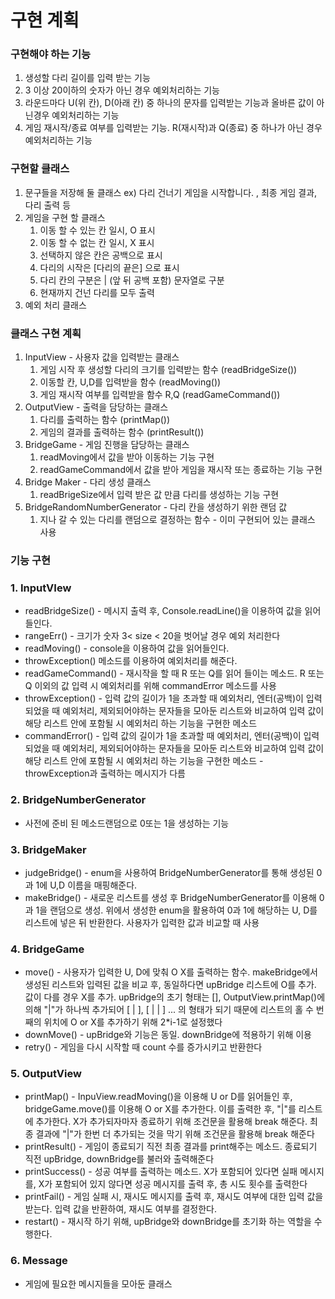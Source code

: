 # 구현 계획

### 구현해야 하는 기능

1. 생성할 다리 길이를 입력 받는 기능
2. 3 이상 20이하의 숫자가 아닌 경우 예외처리하는 기능
3. 라운드마다 U(위 칸), D(아래 칸) 중 하나의 문자를 입력받는 기능과 올바른 값이 아닌경우 예외처리하는 기능
4. 게임 재시작/종료 여부를 입력받는 기능. R(재시작)과 Q(종료) 중 하나가 아닌 경우 예외처리하는 기능

### 구현할 클래스

1. 문구들을 저장해 둘 클래스 ex) 다리 건너기 게임을 시작합니다. , 최종 게임 결과, 다리 출력 등
2. 게임을 구현 할 클래스
    1. 이동 할 수 있는 칸 일시, O 표시
    2. 이동 할 수 없는 칸 일시, X 표시
    3. 선택하지 않은 칸은 공백으로 표시
    4. 다리의 시작은 [다리의 끝은] 으로 표시
    5. 다리 칸의 구분은 | (앞 뒤 공백 포함) 문자열로 구분
    6. 현재까지 건넌 다리를 모두 출력
3. 예외 처리 클래스

### 클래스 구현 계획

1. InputView - 사용자 값을 입력받는 클래스
    1. 게임 시작 후 생성할 다리의 크기를 입력받는 함수 (readBridgeSize())
    2. 이동할 칸, U,D를 입력받을 함수 (readMoving())
    3. 게임 재시작 여부를 입력받을 함수 R,Q (readGameCommand())
2. OutputView - 출력을 담당하는 클래스
    1. 다리를 출력하는 함수 (printMap())
    2. 게임의 결과를 출력하는 함수 (printResult())
3. BridgeGame - 게임 진행을 담당하는 클래스
    1. readMoving에서 값을 받아 이동하는 기능 구현
    2. readGameCommand에서 값을 받아 게임을 재시작 또는 종료하는 기능 구현
4. Bridge Maker - 다리 생성 클래스
    1. readBrigeSize에서 입력 받은 값 만큼 다리를 생성하는 기능 구현
5. BridgeRandomNumberGenerator - 다리 칸을 생성하기 위한 랜덤 값
    1. 지나 갈 수 있는 다리를 랜덤으로 결정하는 함수 - 이미 구현되어 있는 클래스 사용

### 기능 구현

### 1. InputVIew
- readBridgeSize() - 메시지 출력 후, Console.readLine()을 이용하여 값을 읽어들인다.
- rangeErr() - 크기가 숫자 3< size < 20을 벗어날 경우 예외 처리한다
- readMoving() - console을 이용하여 값을 읽어들인다.
- throwException() 메소드를 이용하여 예외처리를 해준다.
- readGameCommand() - 재시작을 할 때 R 또는 Q를 읽어 들이는 메소드.
  R 또는 Q 이외의 값 입력 시 예외처리를 위해 commandError 메소드를 사용
- throwException() - 입력 값의 길이가 1을 초과할 때 예외처리,
  엔터(공백)이 입력 되었을 때 예외처리, 제외되어야하는 문자들을 모아둔
  리스트와 비교하여 입력 값이 해당 리스트 안에 포함될 시 예외처리
  하는 기능을 구현한 메소드
- commandError() - 입력 값의 길이가 1을 초과할 때 예외처리, 엔터(공백)이
  입력 되었을 때 예외처리, 제외되어야하는 문자들을 모아둔 리스트와
  비교하여 입력 값이 해당 리스트 안에 포함될 시 예외처리 하는 기능을
  구현한 메소드 - throwException과 출력하는 메시지가 다름
 
### 2. BridgeNumberGenerator
- 사전에 준비 된 메소드랜덤으로 0또는 1을 생성하는 기능


### 3. BridgeMaker
- judgeBridge() - enum을 사용하여 BridgeNumberGenerator를 통해 생성된 0과 1에 U,D 이름을 매핑해준다.
- makeBridge() - 새로운 리스트를 생성 후 BridgeNumberGenerator를 이용해
  0과 1을 랜덤으로 생성. 위에서 생성한 enum을 활용하여 0과 1에 해당하는
  U, D를 리스트에 넣은 뒤 반환한다. 사용자가 입력한 값과 비교할 때 사용

### 4. BridgeGame
-  move() - 사용자가 입력한 U, D에 맞춰 O X를 출력하는 함수.
   makeBridge에서 생성된 리스트와 입력된 값을 비교 후, 동일하다면
   upBridge 리스트에 O를 추가. 값이 다를 경우 X를 추가.
   upBridge의 초기 형태는 [], OutputView.printMap()에 의해
   "|"가 하나씩 추가되어 [ | ], [ | | ] ... 의 형태가 되기 때문에
   리스트의 홀 수 번째의 위치에 O or X를 추가하기 위해 2*i-1로 설정했다
- downMove() - upBridge와 기능은 동일. downBridge에 적용하기 위해 이용
- retry() - 게임을 다시 시작할 때 count 수를 증가시키고 반환한다

### 5. OutputView
- printMap() - InpuView.readMoving()을 이용해 U or D를 읽어들인 후,
  bridgeGame.move()를 이용해 O or X를 추가한다. 이를 출력한 후,
  "|"를 리스트에 추가한다. X가 추가되자마자 종료하기 위해 조건문을 활용해 break 해준다.
  최종 결과에 "|"가 한번 더 추가되는 것을 막기 위해 조건문을 활용해 break 해준다
- printResult() - 게임이 종료되기 직전 최종 결과를 print해주는 메소드.
  종료되기 직전 upBridge, downBridge를 불러와 출력해준다
- printSuccess() - 성공 여부를 출력하는 메소드.
  X가 포함되어 있다면 실패 메시지를, X가 포함되어 있지 않다면 성공 메시지를 출력 후, 총 시도 횟수를 출력한다
- printFail() - 게임 실패 시, 재시도 메시지를 출력 후, 재시도 여부에 대한
  입력 값을 받는다. 입력 값을 반환하여, 재시도 여부를 결정한다.
- restart() - 재시작 하기 위해, upBridge와 downBridge를 초기화 하는
  역할을 수행한다.

### 6. Message
- 게임에 필요한 메시지들을 모아둔 클래스

























